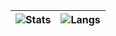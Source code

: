 | ![Stats](https://github-readme-stats-sigma-five.vercel.app/api?username=root309&show_icons=true&bg_color=00000000&text_color=C0CAF5&hide_border=true&count_private=true&include_all_commits=true&theme=dracula)                    | ![Langs](https://github-readme-stats.vercel.app/api/top-langs/?username=root309&langs_count=8&theme=dracula&layout=compact&bg_color=00000000&hide_border=true&text_color=C0CAF5&hide=dockerfile,makefile,shell,Lua,LLVM,HTML,CSS,ShaderLab,PowerShell,)           |
| ----------------------------------------------------------------------------------------------------------------------------------------------------------------------- | ------------------------------------------------------------------------------------------------------------------------------------------------------------------------ |
